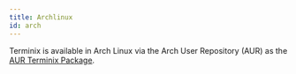 ```yaml
---
title: Archlinux
id: arch
---
```

Terminix is available in Arch Linux via the Arch User Repository (AUR) as the [AUR Terminix Package](https://aur.archlinux.org/packages/terminix).